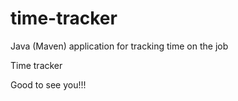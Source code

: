 # time-tracker
Java (Maven) application for tracking time on the job

Time tracker

Good to see you!!!
